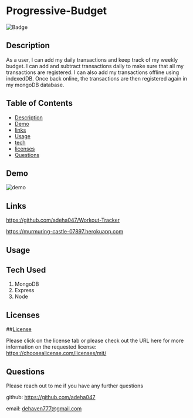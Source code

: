 # Progressive-Budget

 ![Badge](https://img.shields.io/badge/license-MIT-blue)

  ## Description 

  As a user, I can add my daily transactions and keep track of my weekly budget. I can add and subtract transactions daily to make sure that all my transactions are registered. I can also add my transactions offline using indexedDB. Once back online, the transactions are then registered again in my mongoDB database. 


## Table of Contents

* [Description](#Description)
* [Demo](#demo)
* [links](#links)
* [Usage](#Usage)
* [tech](#tech)
* [licenses](#licenses)
* [Questions](#Questions)


## Demo

![demo](/assets/workout-tracker.gif)

## Links 

https://github.com/adeha047/Workout-Tracker

https://murmuring-castle-07897.herokuapp.com

## Usage


## Tech Used

1. MongoDB
2. Express
3. Node


## Licenses

##[License](https://choosealicense.com/licenses/mit/)

Please click on the license tab or please check out the URL here for more information on the requested license: https://choosealicense.com/licenses/mit/


## Questions

Please reach out to me if you have any further questions 

github: https://github.com/adeha047

email: dehaven777@gmail.com